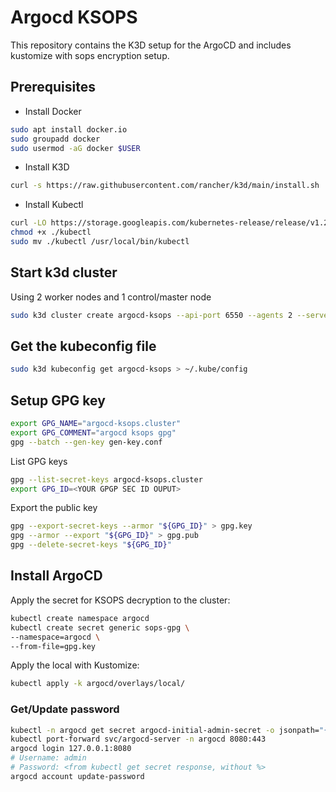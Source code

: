 # Argocd KSOPS

This repository contains the K3D setup for the ArgoCD and includes kustomize with sops encryption setup.

## Prerequisites

- Install Docker

```bash
sudo apt install docker.io
sudo groupadd docker
sudo usermod -aG docker $USER
```

- Install K3D

```bash
curl -s https://raw.githubusercontent.com/rancher/k3d/main/install.sh | bash
```

- Install Kubectl

```bash
curl -LO https://storage.googleapis.com/kubernetes-release/release/v1.21.0/bin/linux/amd64/kubectl
chmod +x ./kubectl
sudo mv ./kubectl /usr/local/bin/kubectl
```

## Start k3d cluster

Using 2 worker nodes and 1 control/master node

```bash
sudo k3d cluster create argocd-ksops --api-port 6550 --agents 2 --servers 1
```

## Get the kubeconfig file

```bash
sudo k3d kubeconfig get argocd-ksops > ~/.kube/config
```

## Setup GPG key

```bash
export GPG_NAME="argocd-ksops.cluster"
export GPG_COMMENT="argocd ksops gpg"
gpg --batch --gen-key gen-key.conf
```

List GPG keys

```bash
gpg --list-secret-keys argocd-ksops.cluster
export GPG_ID=<YOUR GPGP SEC ID OUPUT>
```

Export the public key

```bash
gpg --export-secret-keys --armor "${GPG_ID}" > gpg.key
gpg --armor --export "${GPG_ID}" > gpg.pub
gpg --delete-secret-keys "${GPG_ID}"
```

## Install ArgoCD

Apply the secret for KSOPS decryption to the cluster:

```bash
kubectl create namespace argocd
kubectl create secret generic sops-gpg \
--namespace=argocd \
--from-file=gpg.key
```

Apply the local with Kustomize:

```bash
kubectl apply -k argocd/overlays/local/
```

### Get/Update password

```bash
kubectl -n argocd get secret argocd-initial-admin-secret -o jsonpath="{.data.password}" | base64 -d
kubectl port-forward svc/argocd-server -n argocd 8080:443
argocd login 127.0.0.1:8080
# Username: admin
# Password: <from kubectl get secret response, without %>
argocd account update-password
```
